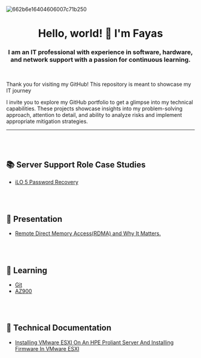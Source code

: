 ![662b6e16404606007c71b250](https://github.com/fayas1290/fayas1290/assets/157561213/b7a414b8-9f92-4611-a5d7-98885f76401a)
<h1 align="center">Hello, world! 👋 I'm Fayas</h1>
<h3 align="center">I am an IT professional with experience in software, hardware, and network support with a passion for continuous learning.</h3>
 <br />

 Thank you for visiting my GitHub! This repository is meant to showcase my IT journey

I invite you to explore my GitHub portfolio to get a glimpse into my technical capabilities. These projects showcase insights into my problem-solving approach, attention to detail, and ability to analyze risks and implement appropriate mitigation strategies.



---



 <br />
 <br />

<h2>  📚 Server Support Role Case Studies  </h2>

- [iLO 5 Password Recovery](https://github.com/fayas1290/iLO-5-Password-Recovery/edit/main/README.md#ilo-5-password-recovery)

 <br />
 <br />

<h2> 🎤 Presentation </h2>

- [Remote Direct Memory Access(RDMA) and Why It Matters.](https://github.com/fayas1290/RDMA-Presentation-)

 <br />
 <br />

<h2> 📖 Learning </h2>

- [Git](https://github.com/fayas1290/Learning-Git) <br>
- [AZ900](https://github.com/fayas1290/Learning-AZ900)

 <br />
 <br />
 
<h2>📝 Technical Documentation</h2>

- [Installing VMware ESXI On An HPE Proliant Server And Installing Firmware In VMware ESXI](https://github.com/fayas1290/ESXI-Lab)

